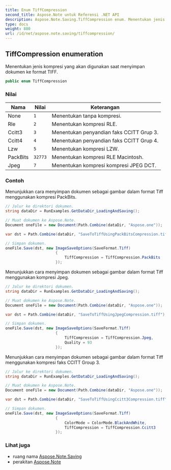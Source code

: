 ```yaml
---
title: Enum TiffCompression
second_title: Aspose.Note untuk Referensi .NET API
description: Aspose.Note.Saving.TiffCompression enum. Menentukan jenis kompresi yang akan digunakan saat menyimpan dokumen ke format TIFF.
type: docs
weight: 880
url: /id/net/aspose.note.saving/tiffcompression/
---
```

## TiffCompression enumeration

Menentukan jenis kompresi yang akan digunakan saat menyimpan dokumen ke format TIFF.

```csharp
public enum TiffCompression
```

### Nilai

| Nama | Nilai | Keterangan |
| --- | --- | --- |
| None | `1` | Menentukan tanpa kompresi. |
| Rle | `2` | Menentukan kompresi RLE. |
| Ccitt3 | `3` | Menentukan penyandian faks CCITT Grup 3. |
| Ccitt4 | `4` | Menentukan penyandian faks CCITT Grup 4. |
| Lzw | `5` | Menentukan kompresi LZW. |
| PackBits | `32773` | Menentukan kompresi RLE Macintosh. |
| Jpeg | `7` | Menentukan kompresi kompresi JPEG DCT. |

### Contoh

Menunjukkan cara menyimpan dokumen sebagai gambar dalam format Tiff menggunakan kompresi PackBits.

```csharp
// Jalur ke direktori dokumen.
string dataDir = RunExamples.GetDataDir_LoadingAndSaving();

// Muat dokumen ke Aspose.Note.
Document oneFile = new Document(Path.Combine(dataDir, "Aspose.one"));

var dst = Path.Combine(dataDir, "SaveToTiffUsingPackBitsCompression.tiff");

// Simpan dokumen.
oneFile.Save(dst, new ImageSaveOptions(SaveFormat.Tiff)
                      {
                          TiffCompression = TiffCompression.PackBits
                      });
```

Menunjukkan cara menyimpan dokumen sebagai gambar dalam format Tiff menggunakan kompresi Jpeg.

```csharp
// Jalur ke direktori dokumen.
string dataDir = RunExamples.GetDataDir_LoadingAndSaving();

// Muat dokumen ke Aspose.Note.
Document oneFile = new Document(Path.Combine(dataDir, "Aspose.one"));

var dst = Path.Combine(dataDir, "SaveToTiffUsingJpegCompression.tiff");

// Simpan dokumen.
oneFile.Save(dst, new ImageSaveOptions(SaveFormat.Tiff)
                      {
                          TiffCompression = TiffCompression.Jpeg,
                          Quality = 93
                      });
```

Menunjukkan cara menyimpan dokumen sebagai gambar dalam format Tiff menggunakan kompresi faks CCITT Group 3.

```csharp
// Jalur ke direktori dokumen.
string dataDir = RunExamples.GetDataDir_LoadingAndSaving();

// Muat dokumen ke Aspose.Note.
Document oneFile = new Document(Path.Combine(dataDir, "Aspose.one"));

var dst = Path.Combine(dataDir, "SaveToTiffUsingCcitt3Compression.tiff");

// Simpan dokumen.
oneFile.Save(dst, new ImageSaveOptions(SaveFormat.Tiff)
                      {
                          ColorMode = ColorMode.BlackAndWhite,
                          TiffCompression = TiffCompression.Ccitt3
                      });
```

### Lihat juga

* ruang nama [Aspose.Note.Saving](../../aspose.note.saving/)
* perakitan [Aspose.Note](../../)


